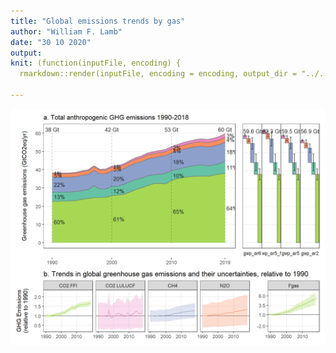 ```yaml
---
title: "Global emissions trends by gas"
author: "William F. Lamb"
date: "30 10 2020"
output: 
knit: (function(inputFile, encoding) {
  rmarkdown::render(inputFile, encoding = encoding, output_dir = "../../Results") })

---
```



















<img src="../../Results/Plots/gas_trends_spm-1.png" width="768" />
